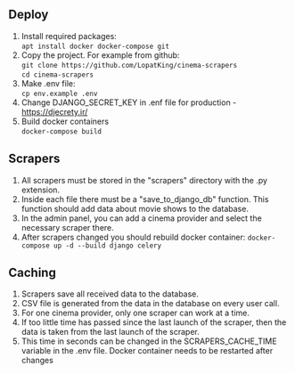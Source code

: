 ## Deploy
1. Install required packages:  
`apt install docker docker-compose git`
2. Copy the project. For example from github:  
`git clone https://github.com/LopatKing/cinema-scrapers`  
`cd cinema-scrapers`
3. Make .env file:  
`cp env.example .env`
4. Change DJANGO_SECRET_KEY in .enf file for production - https://djecrety.ir/
5. Build docker containers  
`docker-compose build`

## Scrapers
1. All scrapers must be stored in the "scrapers" directory with the .py extension.
2. Inside each file there must be a "save_to_django_db" function. This function should add data about movie shows 
to the database.
3. In the admin panel, you can add a cinema provider and select the necessary scraper there.
4. After scrapers changed you should rebuild docker container:
`docker-compose up -d --build django celery`

## Caching
1. Scrapers save all received data to the database.
2. CSV file is generated from the data in the database on every user call.
3. For one cinema provider, only one scraper can work at a time.
4. If too little time has passed since the last launch of the scraper, then the data is taken from the last launch of 
the scraper.
5. This time in seconds can be changed in the SCRAPERS_CACHE_TIME variable in the .env file. Docker container needs to 
be restarted after changes
